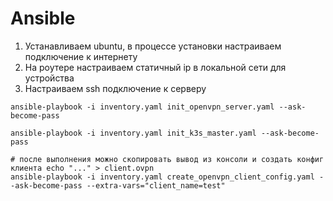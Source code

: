 # Ansible

1. Устанавливаем ubuntu, в процессе установки настраиваем подключение к интернету
2. На роутере настраиваем статичный ip в локальной сети для устройства
3. Настраиваем ssh подключение к серверу

```shell
ansible-playbook -i inventory.yaml init_openvpn_server.yaml --ask-become-pass

ansible-playbook -i inventory.yaml init_k3s_master.yaml --ask-become-pass

# после выполнения можно скопировать вывод из консоли и создать конфиг клиента echo "..." > client.ovpn
ansible-playbook -i inventory.yaml create_openvpn_client_config.yaml --ask-become-pass --extra-vars="client_name=test"
```
